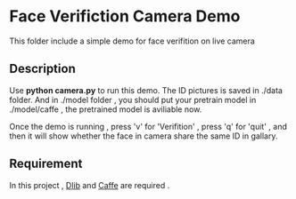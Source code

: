 # Face Verifiction Camera Demo

This folder include a simple demo for face verifition on live camera

## Description
  Use **python camera.py** to run this demo.
  The ID pictures is saved in ./data folder.
  And in ./model folder , you should put your pretrain model in ./model/caffe , the pretrained model is  aviliable now.

  Once the demo is running , press 'v' for 'Verifition' , press 'q' for 'quit' , and then it will show whether the face in camera share the same ID in gallary.


## Requirement 
  In this project , [Dlib](http://dlib.net/compile.html) and [Caffe](http://caffe.berkeleyvision.org/) are required .
